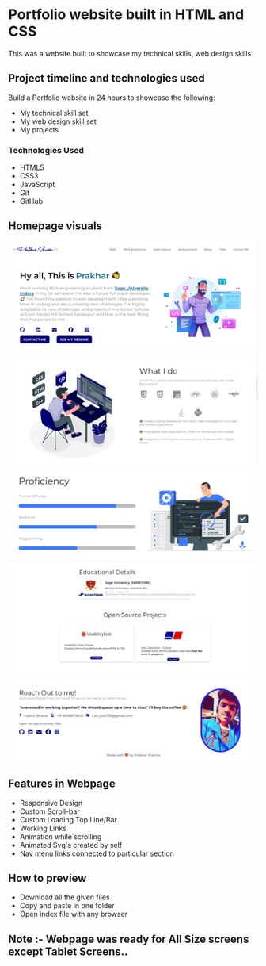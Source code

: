 # Portfolio website built in HTML and CSS
 


This was a website built to showcase my technical skills, web design skills.



## Project timeline and technologies used

Build a Portfolio website in 24 hours to showcase the following:
* My technical skill set
* My web design skill set
* My projects

### Technologies Used

* HTML5
* CSS3
* JavaScript
* Git
* GitHub



## Homepage visuals

<img src="ASSETS/screenshot 1.PNG" alt="">
<img src="ASSETS/screenshot 2.PNG" alt="">
<img src="ASSETS/screenshot 3.PNG" alt="">
<img src="ASSETS/screenshot 4.PNG" alt="">
<img src="ASSETS/screenshot 5.PNG" alt="">

## Features in Webpage

* Responsive Design
* Custom Scroll-bar
* Custom Loading Top Line/Bar
* Working Links
* Animation while scrolling
* Animated Svg's created by self
* Nav menu links connected to particular section

## How to preview 

* Download all the given files
* Copy and paste in one folder
* Open index file with any browser

## Note :- Webpage was ready for All Size screens except Tablet Screens..

